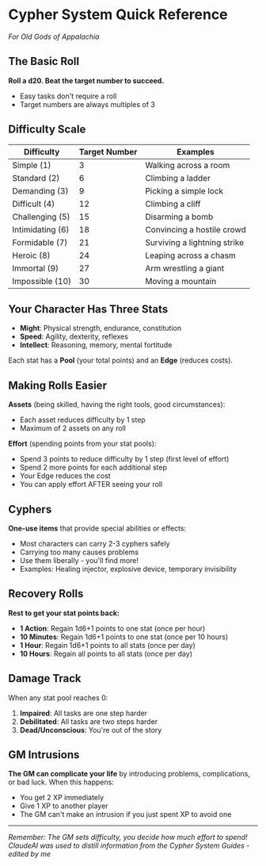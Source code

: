 # Cypher System Quick Reference

_For Old Gods of Appalachia_

## The Basic Roll

**Roll a d20. Beat the target number to succeed.**

- Easy tasks don't require a roll
- Target numbers are always multiples of 3

## Difficulty Scale

|Difficulty|Target Number|Examples|
|---|---|---|
|Simple (1)|3|Walking across a room|
|Standard (2)|6|Climbing a ladder|
|Demanding (3)|9|Picking a simple lock|
|Difficult (4)|12|Climbing a cliff|
|Challenging (5)|15|Disarming a bomb|
|Intimidating (6)|18|Convincing a hostile crowd|
|Formidable (7)|21|Surviving a lightning strike|
|Heroic (8)|24|Leaping across a chasm|
|Immortal (9)|27|Arm wrestling a giant|
|Impossible (10)|30|Moving a mountain|

## Your Character Has Three Stats

- **Might**: Physical strength, endurance, constitution
- **Speed**: Agility, dexterity, reflexes
- **Intellect**: Reasoning, memory, mental fortitude

Each stat has a **Pool** (your total points) and an **Edge** (reduces costs).

## Making Rolls Easier

**Assets** (being skilled, having the right tools, good circumstances):

- Each asset reduces difficulty by 1 step
- Maximum of 2 assets on any roll

**Effort** (spending points from your stat pools):

- Spend 3 points to reduce difficulty by 1 step (first level of effort)
- Spend 2 more points for each additional step
- Your Edge reduces the cost
- You can apply effort AFTER seeing your roll

## Cyphers

**One-use items** that provide special abilities or effects:

- Most characters can carry 2-3 cyphers safely
- Carrying too many causes problems
- Use them liberally - you'll find more!
- Examples: Healing injector, explosive device, temporary invisibility

## Recovery Rolls

**Rest to get your stat points back:**

- **1 Action**: Regain 1d6+1 points to one stat (once per hour)
- **10 Minutes**: Regain 1d6+1 points to one stat (once per 10 hours)
- **1 Hour**: Regain 1d6+1 points to all stats (once per day)
- **10 Hours**: Regain all points to all stats (once per day)

## Damage Track

When any stat pool reaches 0:

1. **Impaired**: All tasks are one step harder
2. **Debilitated**: All tasks are two steps harder
3. **Dead/Unconscious**: You're out of the story

## GM Intrusions

**The GM can complicate your life** by introducing problems, complications, or bad luck. When this happens:

- You get 2 XP immediately
- Give 1 XP to another player
- The GM can't make an intrusion if you just spent XP to avoid one

---

_Remember: The GM sets difficulty, you decide how much effort to spend!_
_ClaudeAI was used to distill information from the Cypher System Guides - edited by me_